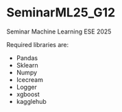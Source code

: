 # SeminarML25_G12
Seminar Machine Learning ESE 2025



Required libraries are:
- Pandas
- Sklearn
- Numpy
- Icecream
- Logger 
- xgboost 
- kagglehub